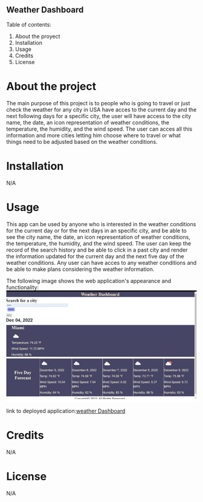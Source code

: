 ## Weather Dashboard ##

Table of contents:

1. About the proyect
2. Installation
3. Usage
4. Credits
5. License

# About the project #

The main purpose of this project is to people who is going to travel or just check the weather for any city in USA have acces to the current day and the next following days for a specific city, the user will have access to the city name, the date, an icon representation of weather conditions, the temperature, the humidity, and the wind speed. The user can acces all this information and more cities letting him choose where to travel or what things need to be adjusted based on the weather conditions.

# Installation #

N/A

# Usage #

This app can be used by anyone who is interested in the weather conditions for the current day or for the next days in an specific city, and be able to see the city name, the date, an icon representation of weather conditions, the temperature, the humidity, and the wind speed. The user can keep the record of the search history and be able to click in a past city and render the information updated for the current day and the next five day of the weather conditions. Any user can have acces to any weather conditions  and be able to make plans considering the weather information. 

The following image shows the web application's appearance and functionality:
![app appearance](./assets/screenshots/app.jpg)

link to deployed application:[weather Dashboard](https://naidiri1.github.io/weather-dashboard/)

# Credits #

N/A

# License #

N/A

